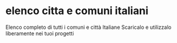 # elenco citta e comuni italiani
Elenco completo di tutti i comuni e città Italiane
Scaricalo e utilizzalo liberamente nei tuoi progetti
